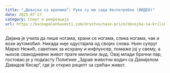 ```yaml
---
title: "„Девојка са крилима”: Руке су ми сада беспотребне (ВИДЕО)"
date: 2025-07-17
category: Спорт и рекреација
url: https://backapalankavesti.com/drustvo/nase-price/devojka-sa-krilima-ruke-su-mi-sada-bespotrebne-video/
---
```


Дејана је учила да пише ногама, храни се ногама, слика ногама, чак и вози аутомобил. Никада није одустајала од својих снова. Њен супруг Марко Нежић, саветник за исхрану и инфлунсер, помаже јој у свему, а њихов свакодневни живот прате милиони људ. Овај млади брачни пар, гостовао је у подкасту Политике „Здрав животни водич са Данијелом Давидов Кесар“, где је открио рецепт за срећан живот.
